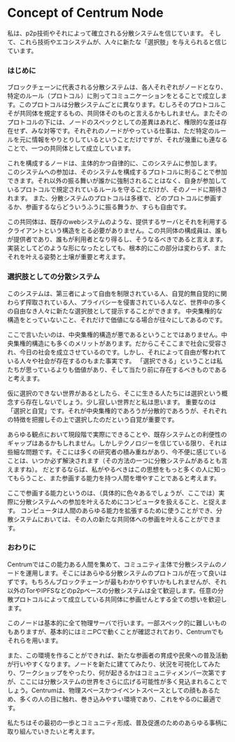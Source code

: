 # Concept of Centrum Node

私は、p2p技術やそれによって確立される分散システムを信じています。
そして、これら技術やエコシステムが、人々に新たな「選択肢」を与えられると信じています。

### はじめに
ブロックチェーンに代表される分散システムは、各人それぞれがノードとなり、特定のルール（プロトコル）に則ってコミュニケーションをとることで成立します。このプロトコルは分散システムごとに異なります。むしろそのプロトコルこそが共同体を規定するもの、共同体そのものと言えるかもしれません。またそのプロトコルの下には、ノードのスペックとしての差異はあれど、権限的な差は存在せず、みな対等です。それぞれのノードがやっている仕事は、ただ特定のルールを元に情報をやりとりしているということだけですが、それが幾重にも連なることで、一つの共同体として成立しています。

これを構成するノードは、主体的かつ自律的に、このシステムに参加します。
このシステムへの参加は、そのシステムを構成するプロトコルに則ることで参加できます。それ以外の振る舞いが誰かに強制されることはなく、自身が参加しているプロトコルで規定されているルールを守ることだけが、そのノードに期待されます。
また、分散システムのプロトコルは多様で、どのプロトコルに参画するか、参画するならどういうふうに振る舞うか、すらも自由です。

この共同体は、既存のwebシステムのような、提供するサーバとそれを利用するクライアントという構造をとる必要がありません。この共同体の構成員は、誰もが提供者であり、誰もが利用者となり得るし、そうなるべきであると言えます。
実装としてどのような形になったとしても、根本的にこの部分は変わらず、またそれを叶える姿勢と土壌が重要と考えます。

### 選択肢としての分散システム
このシステムは、第三者によって自由を制限されている人、自覚的無自覚的に関わらず搾取されている人、プライバシーを侵害されている人など、世界中の多くの自由なき人々に新たな選択肢として提示することができます。
中央集権的な構造をとっていないこと、それだけで価値になる場合が往々にしてあるのです。

ここで言いたいのは、中央集権的構造が悪であるということではありません。中央集権的構造にも多くのメリットがあります。だからこそここまで社会に受容され、今日の社会を成立させているのです。しかし、それによって自由が奪われている人々や社会が存在するのもまた事実です。
「選択できる」ということは私たちが思っているよりも価値があり、そして当たり前に存在するべきものであると考えます。

仮に選択のできない世界があるとしたら、そこに生きる人たちには選択という概念すら存在しないでしょう。少し寂しい世界だと私は思います。
重要なのは「選択と自覚」です。それが中央集権的であろうが分散的であろうが、それぞれの特徴を把握しその上で選択したのだという自覚が重要です。

あらゆる観点において現段階で実際にできることや、既存システムとの利便性のギャップはあるかもしれません。しかしテクノロジーを信じている限り、それは些細な問題です。そこには多くの研究者の積み重ねがあり、今不便に感じていることは、いつか必ず解決されます（その方法の一つに分散システムがあるとも言えますね）。
だとするならば、私がやるべきはこの思想をもっと多くの人に知ってもらうこと、また参画する能力を持つ人間を増やすことであると考えます。

ここで参画する能力というのは、（具体的に色々あるでしょうが、ここでは）実際に分散システムへの参加を叶えるためにコンピュータを扱えること、と捉えます。
コンピュータは人間のあらゆる能力を拡張するために使うことができ、分散システムにおいては、その人の新たな共同体への参画を叶えることができます。

### おわりに
Centrumではこの能力ある人間を集めて、コミュニティ主体で分散システムのノードを運用します。そこにはあらゆる分散システムのプロトコルが在って良いはずです。もちろんブロックチェーンが最もわかりやすいかもしれませんが、それ以外のTorやIPFSなどのp2pベースの分散システムは全て歓迎します。任意の分散プロトコルによって成立している共同体に参画せんとする全ての想いを歓迎します。

このノードは基本的に全て物理サーバで行います。一部スペック的に難しいものもありますが、基本的にはミニPCで動くことが確認されており、Centrumでもそれらを用います。

また、この環境を作ることができれば、新たな参画者の育成や民衆への普及活動が行いやすくなります。ノードを新たに建ててみたり、状況を可視化してみたり、ワークショップをやったり、何が起きるかはコミュニティメンバー次第ですが、ここには分散システムの世界をさらに広げる可能性が多く見込まれることでしょう。Centrumは、物理スペースかつイベントスペースとしての顔もあるため、多くの人の目に触れ、巻き込みやすい環境であり、これをやるのに最適です。

私たちはその最初の一歩とコミュニティ形成、普及促進のためのあらゆる事柄に取り組んでいきたいと考えます。
